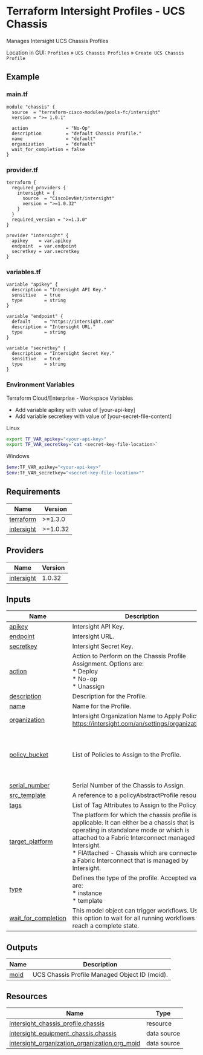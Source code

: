 <!-- BEGIN_TF_DOCS -->
# Terraform Intersight Profiles - UCS Chassis
Manages Intersight UCS Chassis Profiles

Location in GUI:
`Profiles` » `UCS Chassis Profiles` » `Create UCS Chassis Profile`

## Example

### main.tf
```hcl
module "chassis" {
  source  = "terraform-cisco-modules/pools-fc/intersight"
  version = ">= 1.0.1"

  action              = "No-Op"
  description         = "default Chassis Profile."
  name                = "default"
  organization        = "default"
  wait_for_completion = false
}

```

### provider.tf
```hcl
terraform {
  required_providers {
    intersight = {
      source  = "CiscoDevNet/intersight"
      version = ">=1.0.32"
    }
  }
  required_version = ">=1.3.0"
}

provider "intersight" {
  apikey    = var.apikey
  endpoint  = var.endpoint
  secretkey = var.secretkey
}
```

### variables.tf
```hcl
variable "apikey" {
  description = "Intersight API Key."
  sensitive   = true
  type        = string
}

variable "endpoint" {
  default     = "https://intersight.com"
  description = "Intersight URL."
  type        = string
}

variable "secretkey" {
  description = "Intersight Secret Key."
  sensitive   = true
  type        = string
}
```

### Environment Variables

Terraform Cloud/Enterprise - Workspace Variables
- Add variable apikey with value of [your-api-key]
- Add variable secretkey with value of [your-secret-file-content]

Linux
```bash
export TF_VAR_apikey="<your-api-key>"
export TF_VAR_secretkey=`cat <secret-key-file-location>`
```

Windows
```bash
$env:TF_VAR_apikey="<your-api-key>"
$env:TF_VAR_secretkey="<secret-key-file-location>""
```


## Requirements

| Name | Version |
|------|---------|
| <a name="requirement_terraform"></a> [terraform](#requirement\_terraform) | >=1.3.0 |
| <a name="requirement_intersight"></a> [intersight](#requirement\_intersight) | >=1.0.32 |
## Providers

| Name | Version |
|------|---------|
| <a name="provider_intersight"></a> [intersight](#provider\_intersight) | 1.0.32 |
## Inputs

| Name | Description | Type | Default | Required |
|------|-------------|------|---------|:--------:|
| <a name="input_apikey"></a> [apikey](#input\_apikey) | Intersight API Key. | `string` | n/a | yes |
| <a name="input_endpoint"></a> [endpoint](#input\_endpoint) | Intersight URL. | `string` | `"https://intersight.com"` | no |
| <a name="input_secretkey"></a> [secretkey](#input\_secretkey) | Intersight Secret Key. | `string` | n/a | yes |
| <a name="input_action"></a> [action](#input\_action) | Action to Perform on the Chassis Profile Assignment.  Options are:<br>* Deploy<br>* No-op<br>* Unassign | `string` | `"No-op"` | no |
| <a name="input_description"></a> [description](#input\_description) | Description for the Profile. | `string` | `""` | no |
| <a name="input_name"></a> [name](#input\_name) | Name for the Profile. | `string` | `"default"` | no |
| <a name="input_organization"></a> [organization](#input\_organization) | Intersight Organization Name to Apply Policy to.  https://intersight.com/an/settings/organizations/. | `string` | `"default"` | no |
| <a name="input_policy_bucket"></a> [policy\_bucket](#input\_policy\_bucket) | List of Policies to Assign to the Profile. | <pre>list(object(<br>    {<br>      moid        = string<br>      object_type = string<br>    }<br>  ))</pre> | `[]` | no |
| <a name="input_serial_number"></a> [serial\_number](#input\_serial\_number) | Serial Number of the Chassis to Assign. | `string` | `""` | no |
| <a name="input_src_template"></a> [src\_template](#input\_src\_template) | A reference to a policyAbstractProfile resource.. | `string` | `""` | no |
| <a name="input_tags"></a> [tags](#input\_tags) | List of Tag Attributes to Assign to the Policy. | `list(map(string))` | `[]` | no |
| <a name="input_target_platform"></a> [target\_platform](#input\_target\_platform) | The platform for which the chassis profile is applicable. It can either be a chassis that is operating in standalone mode or which is attached to a Fabric Interconnect managed by Intersight.<br>* FIAttached - Chassis which are connected to a Fabric Interconnect that is managed by Intersight. | `string` | `"FIAttached"` | no |
| <a name="input_type"></a> [type](#input\_type) | Defines the type of the profile. Accepted values are:<br>* instance<br>* template | `string` | `"instance"` | no |
| <a name="input_wait_for_completion"></a> [wait\_for\_completion](#input\_wait\_for\_completion) | This model object can trigger workflows. Use this option to wait for all running workflows to reach a complete state. | `bool` | `false` | no |
## Outputs

| Name | Description |
|------|-------------|
| <a name="output_moid"></a> [moid](#output\_moid) | UCS Chassis Profile Managed Object ID (moid). |
## Resources

| Name | Type |
|------|------|
| [intersight_chassis_profile.chassis](https://registry.terraform.io/providers/CiscoDevNet/intersight/latest/docs/resources/chassis_profile) | resource |
| [intersight_equipment_chassis.chassis](https://registry.terraform.io/providers/CiscoDevNet/intersight/latest/docs/data-sources/equipment_chassis) | data source |
| [intersight_organization_organization.org_moid](https://registry.terraform.io/providers/CiscoDevNet/intersight/latest/docs/data-sources/organization_organization) | data source |
<!-- END_TF_DOCS -->